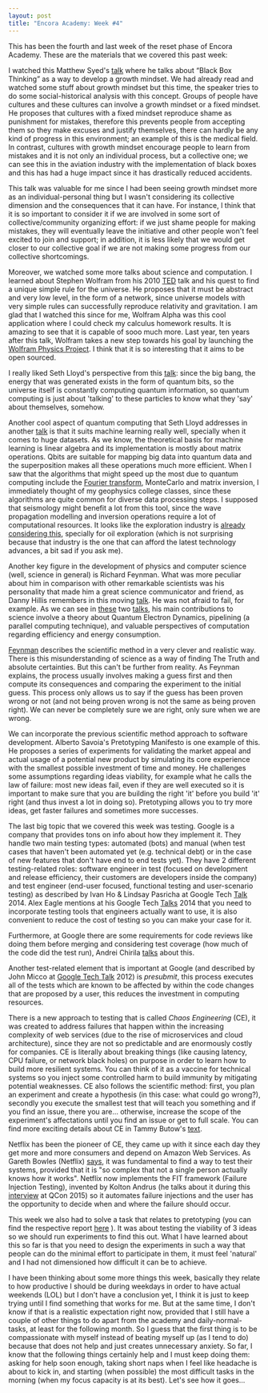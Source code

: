 ```yaml
---
layout: post
title: "Encora Academy: Week #4"
---
```


This has been the fourth and last week of the reset phase of Encora Academy. These are the materials that we covered this past week:

I watched this Matthew Syed's [talk](https://www.youtube.com/watch?v=MmVCYqs3mko) where he talks about “Black Box Thinking” as a way to develop a growth mindset. We had already read and watched some stuff about growth mindset but this time, the speaker tries to do some social-historical analysis with this concept. Groups of people have cultures and these cultures can involve a growth mindset or a fixed mindset. He proposes that cultures with a fixed mindset reproduce shame as punishment for mistakes, therefore this prevents people from accepting them so they make excuses and justify themselves, there can hardly be any kind of progress in this environment; an example of this is the medical field. In contrast, cultures with growth mindset encourage people to learn from mistakes and it is not only an individual process, but a collective one; we can see this in the aviation industry with the implementation of black boxes and this has had a huge impact since it has drastically reduced accidents. 

This talk was valuable for me since I had been seeing growth mindset more as an individual-personal thing but I wasn't considering its collective dimension and the consequences that it can have. For instance, I think that it is so important to consider it if we are involved in some sort of collective/community organizing effort: if we just shame people for making mistakes, they will eventually leave the initiative and other people won't feel excited to join and support; in addition, it is less likely that we would get closer to our collective goal if we are not making some progress from our collective shortcomings. 

Moreover, we watched some more talks about science and computation. I learned about Stephen Wolfram from his 2010 [TED](https://www.youtube.com/watch?v=60P7717-XOQ) talk and his quest to find a unique simple rule for the universe. He proposes that it must be abstract and very low level, in the form of a network, since universe models with very simple rules can successfully reproduce relativity and gravitation. I am glad that I watched this since for me, Wolfram Alpha was this cool application where I could check my calculus homework results. It is amazing to see that it is capable of sooo much more. Last year, ten years after this talk, Wolfram takes a new step towards his goal by launching the [Wolfram Physics Project](https://theconversation.com/a-new-kind-of-physics-stephen-wolfram-has-a-radical-plan-to-build-the-universe-from-dots-and-lines-136830). I think that it is so interesting that it aims to be open sourced. 

I really liked Seth Lloyd's perspective from this [talk](https://www.youtube.com/watch?v=I47TcQmYyo4): since the big bang, the energy that was generated exists in the form of quantum bits, so the universe itself is constantly computing quantum information, so quantum computing is just about 'talking' to these particles to know what they 'say' about themselves, somehow.

Another cool aspect of quantum computing that Seth Lloyd addresses in another  [talk](https://www.youtube.com/watch?v=wkBPp9UovVU) is that it suits machine learning really well, specially when it comes to huge datasets. As we know, the theoretical basis for machine learning is linear algebra and its implementation is mostly about matrix operations. Qbits are suitable for mapping big data into quantum data and the superposition makes all these operations much more efficient. When I saw that the algorithms that might speed up the most due to quantum computing include the [Fourier transform](https://www.cs.bham.ac.uk/internal/courses/intro-mqc/current/lecture06_handout.pdf), MonteCarlo and matrix inversion, I immediately thought of my geophysics college classes, since these algorithms are quite common for diverse data processing steps. I supposed that seismology might benefit a lot from this tool, since the wave propagation modelling and inversion operations require a lot of computational resources. It looks like the exploration industry is [already considering this](https://www.crewes.org/ForOurSponsors/ConferenceAbstracts/2018/SEG/Moradi_SEG_2018.pdf), specially for oil exploration (which is not surprising because that industry is the one that can afford the latest technology advances, a bit sad if you ask me).

Another key figure in the development of physics and computer science (well, science in general) is Richard Feynman. What was more peculiar about him in comparison with other remarkable scientists was his personality that made him a great science communicator and friend, as Danny Hillis remembers in this moving [talk](https://www.youtube.com/watch?v=8CKW4A6jnJA). He was not afraid to fail, for example. As we can see in [these](https://www.youtube.com/watch?v=JIJw3OLB9sI) two [talks](https://www.youtube.com/watch?v=9miKIWIYi4w), his main contributions to science involve a theory about Quantum Electron Dynamics, pipelining (a parallel computing technique), and valuable perspectives of computation regarding efficiency and energy consumption.

[Feynman](https://www.youtube.com/watch?v=EYPapE-3FRw) describes the scientific method in a very clever and realistic way.  There is this misunderstanding of science as a way of finding The Truth and absolute certainties. But this can't be further from reality. As Feynman explains, the process usually involves making a guess first and then compute its consequences and comparing the experiment to the initial guess. This process only allows us to say if the guess has been proven wrong or not (and not being proven wrong is not the same as being proven right). We can never be completely sure we are right, only sure when we are wrong.

We can incorporate the previous scientific method approach to software development. Alberto Savoia's Pretotyping Manifesto is one example of this. He proposes a series of experiments for validating the market appeal and actual usage of a potential new product by simulating its core experience with the smallest possible investment of time and money. He challenges some assumptions regarding ideas viability, for example what he calls the law of failure: most new ideas fail, even if they are well executed so it is important to make sure that you are building the right 'it' before you build 'it' right (and thus invest a lot in doing so). Pretotyping allows you to try more ideas, get faster failures and sometimes more successes.

The last big topic that we covered this week was testing. Google is a company that provides tons on info about how they implement it. They handle two main testing types: automated (bots) and manual (when test cases that haven't been automated yet (e.g. technical debt) or in the case of new features that don't have end to end tests yet). They have 2 different testing-related roles: software engineer in test (focused on development and release efficiency, their customers are developers inside the company) and test engineer (end-user focused, functional testing and user-scenario testing) as described by Ivan Ho & Lindsay Pasricha at Google Tech [Talk](https://www.youtube.com/watch?v=p9bEc6oC6vw) 2014. Alex Eagle mentions at his Google Tech [Talks](https://www.youtube.com/watch?v=J7c0Bw840X8) 2014 that you need to incorporate testing tools that engineers actually want to use, it is also convenient to reduce the cost of testing so you can make your case for it. 

Furthermore, at Google there are some requirements for code reviews like doing them before merging and considering test coverage (how much of the code did the test run), Andrei Chirila [talks](https://www.youtube.com/watch?v=4bublRBCLVQ) about this.

Another test-related element that is important at Google (and described by John Micco at [Google Tech Talk](https://www.youtube.com/watch?v=KH2_sB1A6lA) 2012) is *presubmit*, this process executes all of the tests which are known to be affected by within the code changes that are proposed by a user, this reduces the investment in computing resources.

There is a new approach to testing that is called *Chaos Engineering* (CE), it was created to address failures that happen within the increasing complexity of web services (due to the rise of microservices and cloud architecture), since they are not so predictable and are enormously costly for companies. CE is literally about breaking things (like causing latency, CPU failure, or network black holes) on purpose in order to learn how to build more resilient systems. You can think of it as a vaccine for technical systems so you inject some controlled harm to build immunity by mitigating potential weaknesses. CE also follows the scientific method: first, you plan an experiment and create a hypothesis (in this case: what could go wrong?), secondly you execute the smallest test that will teach you something and if you find an issue, there you are... otherwise, increase the scope of the experiment's affectations until you find an issue or get to full scale. You can find more exciting details about CE in Tammy Butow's [text](https://www.gremlin.com/community/tutorials/chaos-engineering-the-history-principles-and-practice/).

Netflix has been the pioneer of CE, they came up with it since each day they get more and more consumers and depend on Amazon Web Services. As Gareth Bowles (Netflix) [says](https://www.youtube.com/watch?v=xkP70Zhhix4), it was fundamental to find a way to test their systems, provided that it is "so complex that not a single person actually knows how it works". Netflix now implements the FIT framework (Failure Injection Testing), invented by Kolton Andrus (he talks about it during this [interview](https://www.infoq.com/interviews/kolton-andrus-on-breaking-things-at-netflix/) at QCon 2015) so it automates failure injections and the user has the opportunity to decide when and where the failure should occur.

This week we also had to solve a task that relates to pretotyping (you can find the respective report [here](https://github.com/3r3n-n/3r3n-n.github.io/blob/main/otherfiles/3_tested_ideas.pdf) ). It was about testing the viability of 3 ideas so we should run experiments to find this out. What I have learned about this so far is that you need to design the experiments in such a way that people can do the minimal effort to participate in them, it must feel 'natural' and I had not dimensioned how difficult it can be to achieve. 

I have been thinking about some more things this week, basically they relate to how productive I should be during weekdays in order to have actual weekends (LOL) but I don't have a conclusion yet, I think it is just to keep trying until I find something that works for me. But at the same time, I don't know if that is a realistic expectation right now, provided that I still have a couple of other things to do apart from the academy and daily-normal-tasks, at least for the following month. So I guess that the first thing is to be compassionate with myself instead of beating myself up (as I tend to do) because that does not help and just creates unnecessary anxiety. So far, I know that the following things certainly help and I must keep doing them: asking for help soon enough, taking short naps when I feel like headache is about to kick in, and starting (when possible) the most difficult tasks in the morning (when my focus capacity is at its best). Let's see how it goes...
